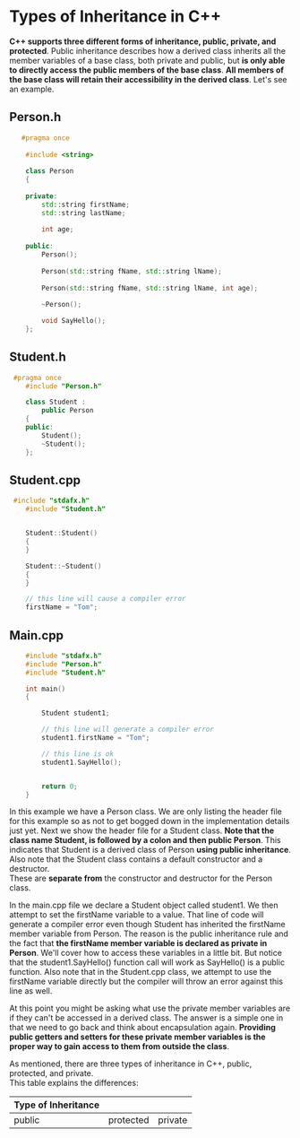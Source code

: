 # Types of Inheritance in C++
**C++ supports three different forms of inheritance, public, private, and protected**. 
Public inheritance describes how a derived class inherits all the member variables 
of a base class, both private and public, but **is only able to directly access the public 
members of the base class**.  **All members of the base class will retain their accessibility
in the derived class**.  Let's see an example.

## Person.h
```cpp
   #pragma once
    
    #include <string>
    
    class Person
    {
    
    private:
        std::string firstName;
        std::string lastName;
    
        int age;
    
    public:
        Person();
    
        Person(std::string fName, std::string lName);
    
        Person(std::string fName, std::string lName, int age);
    
        ~Person();

        void SayHello();
    };
```
## Student.h
```cpp
 #pragma once
    #include "Person.h"

    class Student :
        public Person
    {
    public:
        Student();
        ~Student();
    };
```
## Student.cpp
```cpp
 #include "stdafx.h"
    #include "Student.h"


    Student::Student()
    {
    }

    Student::~Student()
    {
    }

    // this line will cause a compiler error    
    firstName = "Tom";
```
## Main.cpp
```cpp
    #include "stdafx.h"
    #include "Person.h"
    #include "Student.h"

    int main()
    {

        Student student1;

        // this line will generate a compiler error
        student1.firstName = "Tom";

        // this line is ok
        student1.SayHello();


        return 0;
    }
```
In this example we have a Person class.  We are only listing the header file for this example
so as not to get bogged down in the implementation details just yet. Next we show the header file 
for a Student class.  **Note that the class name Student, is followed by a colon and then public
Person**.  This indicates that Student is a derived class of Person **using public inheritance**. 
Also note that the Student class contains a default constructor and a destructor.  
These are **separate from** the constructor and destructor for the Person class.

In the main.cpp file we declare a Student object called student1.  We then attempt to set the 
firstName variable to a value.  That line of code will generate a compiler error even though Student
has inherited the firstName member variable from Person.  The reason is the public inheritance
rule and the fact that **the firstName member variable is declared as private in Person**.  We'll 
cover how to access these variables in a little bit.  But notice that the student1.SayHello() 
function call will work as SayHello() is a public function.  Also note that in the Student.cpp class,
we attempt to use the firstName variable directly but the compiler will throw an error
against this line as well.

At this point you might be asking what use the private member variables are if they can't be accessed 
in a derived class.  The answer is a simple one in that we need to go back and think about encapsulation 
again.  **Providing public getters and setters for these private member variables is the proper way to
gain access to them from outside the class**. 

As mentioned, there are three types of inheritance in C++, public, protected, and private.  
This table explains the differences:

| Type of Inheritance| | |
|:---|:---|:---|
|public|protected|private|
